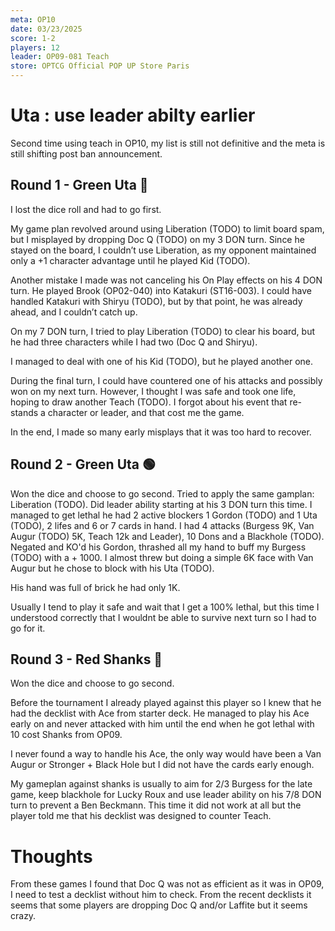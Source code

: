 ```yaml
---
meta: OP10
date: 03/23/2025
score: 1-2
players: 12
leader: OP09-081 Teach
store: OPTCG Official POP UP Store Paris
---
```


# Uta : use leader abilty earlier

Second time using teach in OP10, my list is still not definitive and the meta is still shifting post ban announcement.

## Round 1 - Green Uta 🔴

I lost the dice roll and had to go first.

My game plan revolved around using Liberation (TODO) to limit board spam, but I misplayed
by dropping Doc Q (TODO) on my 3 DON turn. Since he stayed on the board, I couldn’t
use Liberation, as my opponent maintained only a +1 character advantage until he
played Kid (TODO).

Another mistake I made was not canceling his On Play effects on his 4 DON turn. He played Brook (OP02-040) into Katakuri (ST16-003).
I could have handled Katakuri with Shiryu (TODO), but by that point, he was already ahead, and I couldn’t catch up.

On my 7 DON turn, I tried to play Liberation (TODO) to clear his board, but he had three characters while I had two (Doc Q and Shiryu).

I managed to deal with one of his Kid (TODO), but he played another one.

During the final turn, I could have countered one of his attacks and possibly won on my next turn.
However, I thought I was safe and took one life, hoping to draw another Teach (TODO). I forgot about his event that re-stands a character or leader, and that cost me the game.

In the end, I made so many early misplays that it was too hard to recover.

## Round 2 - Green Uta 🟢

Won the dice and choose to go second.
Tried to apply the same gamplan: Liberation (TODO).
Did leader ability starting at his 3 DON turn this time.
I managed to get lethal he had 2 active blockers 1 Gordon (TODO) and 1 Uta (TODO), 2 lifes and 6 or 7 cards in hand.
I had 4 attacks (Burgess 9K, Van Augur (TODO) 5K, Teach 12k and Leader), 10 Dons and a Blackhole (TODO).
Negated and KO'd his Gordon, thrashed all my hand to buff my Burgess (TODO) with a + 1000.
I almost threw but doing a simple 6K face with Van Augur but he chose to block with his Uta (TODO).

His hand was full of brick he had only 1K.

Usually I tend to play it safe and wait that I get a 100% lethal, but this time I understood correctly that I wouldnt be able to survive next turn so I had to go for it.

## Round 3 - Red Shanks 🔴

Won the dice and choose to go second.

Before the tournament I already played against this player so I knew that he had the decklist with Ace from starter deck.
He managed to play his Ace early on and never attacked with him until the end when he got lethal with 10 cost Shanks from OP09.

I never found a way to handle his Ace, the only way would have been a Van Augur or Stronger + Black Hole but I did not have the cards early enough.

My gameplan against shanks is usually to aim for 2/3 Burgess for the late game, keep blackhole for Lucky Roux and use leader ability on his 7/8 DON turn to prevent a Ben Beckmann.
This time it did not work at all but the player told me that his decklist was designed to counter Teach.

# Thoughts

From these games I found that Doc Q was not as efficient as it was in OP09, I need to test a decklist without him to check.
From the recent decklists it seems that some players are dropping Doc Q and/or Laffite but it seems crazy.
